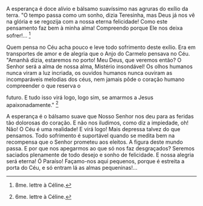 
A esperança é doce alívio e bálsamo suavíssimo nas agruras do exílio da terra. "O tempo passa como um sonho, dizia Teresinha, mas Deus já nos vê na glória e se regozija com a nossa eterna felicidade! Como este pensamento faz bem à minha alma! Compreendo porque Ele nos deixa sofrer!\... [^1]

Quem pensa no Céu acha pouco e leve todo sofrimento deste exílio. Era em transportes de amor e de alegria que o Anjo do Carmelo pensava no Céu. "Amanhã dizia, estaremos no porto! Meu Deus, que veremos então? O Senhor será a alma de nossa alma, Mistério insondável! Os olhos humanos nunca viram a luz incriada, os ouvidos humanos nunca ouviram as incomparáveis melodias dos céus, nem jamais pôde o coração humano compreender o que reserva o

futuro. E tudo isso virá logo, logo sim, se amarmos a Jesus apaixonadamente." [^2]

A esperança é o bálsamo suave que Nosso Senhor nos deu para as feridas tão dolorosas do coração. E não nos iludimos, como diz a impiedade, oh! Não! O Céu é uma realidade! E virá logo! Mais depressa talvez do que pensamos. Todo sofrimento é suportável quando se medita bem na recompensa que o Senhor prometeu aos eleitos. A figura deste mundo passa. E por que nos apegarmos ao que só nos faz desgraçados? Seremos saciados plenamente de todo desejo e sonho de felicidade. E nossa alegria será eterna! Ó Paraíso! Façamo-nos aqui pequenos, porque é estreita a porta do Céu, e só entram lá as almas pequeninas!\...



[^1]: 8me. lettre à Céline.
[^2]: 6me. lettre à Céline.